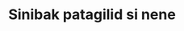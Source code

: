 ---
layout: post
title: Sinibak patagilid si nene
duration: '06:40'
view: 155
rate: 2
video: 'https://flashservice.xvideos.com/embedframe/27097111'
category: 
 - pinay
tags: 
 - pinay-sex
 - nagparaos
 - nene
 - mokong
 - fucked
 - jackpot
 - flawless
priority: 0.9
changefreq: daily
---